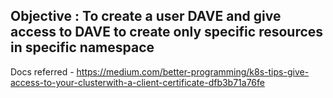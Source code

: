 ## Objective : To create a user DAVE and give access to DAVE to create only specific resources in specific namespace

Docs referred - https://medium.com/better-programming/k8s-tips-give-access-to-your-clusterwith-a-client-certificate-dfb3b71a76fe


